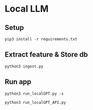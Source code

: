 # Local LLM 

## Setup 
```
pip3 install -r requirements.txt
```

## Extract feature & Store db 
```
python3 ingest.py
```

## Run app 
```
python3 run_localGPT.py -s 
```

```
python3 run_localGPT_API.py
```
